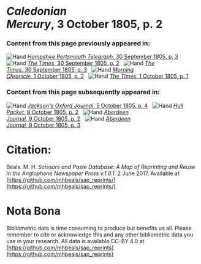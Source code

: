 # *Caledonian Mercury*, 3 October 1805, p. 2  
  
### Content from this page previously appeared in:  
![Hand](http://scissorsandpaste.net/wp-content/uploads/2017/06/smallhandpointer.png) [*Hampshire Portsmouth Telegraph*, 30 September 1805, p. 3](https://mhbeals.github.io/sap_html/Hampshire-Portsmouth-Telegraph/Hampshire-Portsmouth-Telegraph-30-September-1805-p-3)  
![Hand](http://scissorsandpaste.net/wp-content/uploads/2017/06/smallhandpointer.png) [*The Times*, 30 September 1805, p. 2](https://mhbeals.github.io/sap_html/The-Times/The-Times-30-September-1805-p-2)  
![Hand](http://scissorsandpaste.net/wp-content/uploads/2017/06/smallhandpointer.png) [*The Times*, 30 September 1805, p. 3](https://mhbeals.github.io/sap_html/The-Times/The-Times-30-September-1805-p-3)  
![Hand](http://scissorsandpaste.net/wp-content/uploads/2017/06/smallhandpointer.png) [*Morning Chronicle*, 1 October 1805, p. 2](https://mhbeals.github.io/sap_html/Morning-Chronicle/Morning-Chronicle-1-October-1805-p-2)  
![Hand](http://scissorsandpaste.net/wp-content/uploads/2017/06/smallhandpointer.png) [*The Times*, 1 October 1805, p. 1](https://mhbeals.github.io/sap_html/The-Times/The-Times-1-October-1805-p-1)  
  
### Content from this page subsequently appeared in:  
![Hand](http://scissorsandpaste.net/wp-content/uploads/2017/06/smallhandpointer.png) [*Jackson's Oxford Journal*, 5 October 1805, p. 4](https://mhbeals.github.io/sap_html/Jackson's-Oxford-Journal/Jackson's-Oxford-Journal-5-October-1805-p-4)  
![Hand](http://scissorsandpaste.net/wp-content/uploads/2017/06/smallhandpointer.png) [*Hull Packet*, 8 October 1805, p. 2](https://mhbeals.github.io/sap_html/Hull-Packet/Hull-Packet-8-October-1805-p-2)  
![Hand](http://scissorsandpaste.net/wp-content/uploads/2017/06/smallhandpointer.png) [*Aberdeen Journal*, 9 October 1805, p. 2](https://mhbeals.github.io/sap_html/Aberdeen-Journal/Aberdeen-Journal-9-October-1805-p-2)  
![Hand](http://scissorsandpaste.net/wp-content/uploads/2017/06/smallhandpointer.png) [*Aberdeen Journal*, 9 October 1805, p. 3](https://mhbeals.github.io/sap_html/Aberdeen-Journal/Aberdeen-Journal-9-October-1805-p-3)  


# Citation: 

Beals. M. H. *Scissors and Paste Database: A Map of Reprinting and Reuse in the Anglophone Newspaper Press v.1.0.1.* 2 June 2017. Available at [https://github.com/mhbeals/sap_reprints/](https://github.com/mhbeals/sap_reprints/). 

# Nota Bona

Bibliometric data is time consuming to produce but benefits us all. Please remember to cite or acknowledge this and any other bibliometric data you use in your research. All data is available CC-BY 4.0 at [https://github.com/mhbeals/sap_reprints](https://github.com/mhbeals/sap_reprints)
